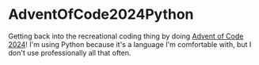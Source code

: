 # AdventOfCode2024Python
Getting back into the recreational coding thing by doing [Advent of Code 2024](https://adventofcode.com/2024/)! I'm using Python because it's a language I'm comfortable with, but I don't use professionally all that often.